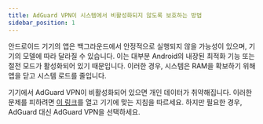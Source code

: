 ```yaml
---
title: AdGuard VPN이 시스템에서 비활성화되지 않도록 보호하는 방법
sidebar_position: 1
---
```


안드로이드 기기의 앱은 백그라운드에서 안정적으로 실행되지 않을 가능성이 있으며, 기기의 모델에 따라 달라질 수 있습니다. 이는 대부분 Android의 내장된 최적화 기능 또는 절전 모드가 활성화되어 있기 때문입니다. 이러한 경우, 시스템은 RAM을 확보하기 위해 앱을 닫고 시스템 로드를 줄입니다.

기기에서 AdGuard VPN이 비활성화되어 있으면 개인 데이터가 취약해집니다. 이러한 문제를 피하려면 [이 링크](https://adguard.com/kb/adguard-for-android/solving-problems/background-work/)를 열고 기기에 맞는 지침을 따르세요. 하지만 필요한 경우, AdGuard 대신 AdGuard VPN을 선택하세요.
